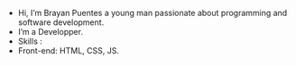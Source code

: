 - Hi, I’m Brayan Puentes a young man passionate about programming and software development.
- I’m a Developper.
- Skills :
- Front-end: HTML, CSS, JS.

<!---
SMITH367/SMITH367 is a ✨ special ✨ repository because its `README.md` (this file) appears on your GitHub profile.
You can click the Preview link to take a look at your changes.
--->
